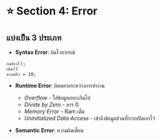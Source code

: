# :star: Section 4: Error

## แบ่งเป็น 3 ประเภท
- **Syntax Error**: ผิดไวยากรณ์
```
กนข้าว();
เดิน()
ความหิว = 10;
```
- **Runtime Error**: ผิดพลาดระหว่างการทำงาน
  * *Overflow* - ใส่ข้อมูลเยอะเกินไป
  * *Divide by Zero* - หาร 0
  * *Memory Error* - Ram เต็ม
  * *Uninitialized Data Access* - เข้าถึงข้อมูลส่วนที่ระบบปิดเอาไว้
  
- **Semantic Error**: ความผิดเพี้ยน
